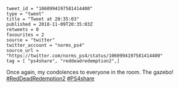 ```
tweet_id = "1060994197581414400"
type = "tweet"
title = "Tweet at 20:35:03"
published = 2018-11-09T20:35:03Z
retweets = 0
favourites = 2
source = "twitter"
twitter_account = "norms_ps4"
source_url = "https://twitter.com/norms_ps4/status/1060994197581414400"
tag = [ "ps4share", "reddeadredemption2",]
```

Once again, my condolences to everyone in the room. The gazebo! [#RedDeadRedemption2](/tags/reddeadredemption2/) [#PS4share](/tags/ps4share/)

<p class='image'><img src='http://mnf.m17s.net/2018/11/09/DrlomNWWoAAtuzH.jpg' alt=''></p>

